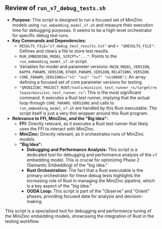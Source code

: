 ## Review of `run_v7_debug_tests.sh`

*   **Purpose:** This script is designed to run a focused set of MiniZinc models using `run_embedding_model_v7.sh` and measure their execution time for debugging purposes. It seems to be a high-level orchestrator for specific debug test runs.
*   **Key Commands and Dependencies:**
    *   `RESULTS_FILE="v7_debug_test_results.txt"` and `> "$RESULTS_FILE"`: Defines and clears a file to store test results.
    *   `RUN_EMBEDDING_MODEL_SCRIPT="..."`: Points to the `run_embedding_model_v7.sh` script.
    *   Variables for model and parameter versions: `MAIN_MODEL_VERSION`, `KAPPA_PARAMS_VERSION`, `OTHER_PARAMS_VERSION`, `RELATIONS_VERSION`.
    *   `CORE_PARAMS_VERSIONS=("v1" "nv2" "nv7" "nv10000")`: An array defining a focused set of core parameter versions for testing.
    *   `"$MINIZINC_PROJECT_ROOT/tools/minizinc_test_runner_rs/target/release/minizinc_test_runner_rs"`: This is the most significant command. It executes a Rust test runner, implying that the actual loop through `CORE_PARAMS_VERSIONS` and calls to `run_embedding_model_v7.sh` are handled by this Rust executable. The script itself is just a very thin wrapper around this Rust program.
*   **Relevance to FFI, MiniZinc, and the "Big Idea":**
    *   **FFI:** Directly relevant, as it executes a Rust test runner that likely uses the FFI to interact with MiniZinc.
    *   **MiniZinc:** Directly relevant, as it orchestrates runs of MiniZinc models.
    *   **"Big Idea":**
        *   **Debugging and Performance Analysis:** This script is a dedicated tool for debugging and performance analysis of the `v7` embedding model. This is crucial for optimizing Phase 2 (Semantic Embedding) of the "big idea."
        *   **Rust Orchestration:** The fact that a Rust executable is the primary orchestrator for these debug tests highlights the increasing role of Rust in managing the MiniZinc pipeline, which is a key aspect of the "big idea."
        *   **OODA Loop:** This script is part of the "Observe" and "Orient" phases, providing focused data for analysis and decision-making.

This script is a specialized tool for debugging and performance tuning of the MiniZinc embedding models, showcasing the integration of Rust in the testing workflow.
